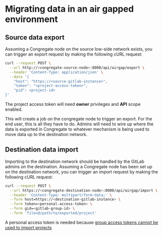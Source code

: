 # Migrating data in an air gapped environment

## Source data export

Assuming a Congregate node on the source low-side network exists, you can trigger an export request by making the following cURL request:

```bash
curl --request POST \
  --url http://<congregate-source-node>:8000/api/airgap/export \
  --header 'Content-Type: application/json' \
  --data '{
	"host": "https://<source-gitlab-instance>",
	"token": "<project-access-token>",
	"pid": <project-id>
}'
```

The project access token will need **owner** privileges and **API** scope enabled.

This will create a job on the congregate node to trigger an export. For the end user, this is all they have to do. Admins will need to wire up where the data is exported in Congregate to whatever mechanism is being used to move data up to the destination network.

## Destination data import

Importing to the destination network should be handled by the GitLab admins on the destination. Assuming a Congregate node has been set up on the destination network, you can trigger an import request by making the following cURL request:

```bash
curl --request POST \
  --url https://<congregate-destination-node>:8000/api/airgap/import \
  --header 'Content-Type: multipart/form-data;' \
  --form host=https://<destination-gitlab-instance> \
  --form token=<personal-access-token> \
  --form gid=<gitlab-group-id> \
  --form 'file=@/path/to/exported/project'
```

A personal access token is needed because [group access tokens cannot be used to import projects](https://docs.gitlab.com/ee/user/project/settings/import_export_troubleshooting.html#import-using-the-rest-api-fails-when-using-a-group-access-token)